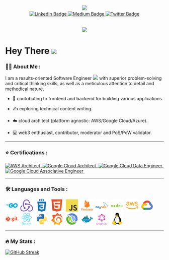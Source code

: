 <div id="header" align="center">
  <img src="https://user-images.githubusercontent.com/20209819/195988856-f340c420-27fa-43af-9723-ad1892ab162a.png" width="100"/>
</div>

<div id="badges" align="center">
  <a href="https://www.linkedin.com">
    <img src="https://img.shields.io/badge/LinkedIn-blue?style=for-the-badge&logo=linkedin&logoColor=white" alt="LinkedIn Badge"/>
  </a>
  <a href="https://medium.com/@bartosian">
    <img src="https://img.shields.io/badge/Medium-red?style=for-the-badge&logo=medium&logoColor=white" alt="Medium Badge"/>
  </a>
  <a href="https://twitter.com/bartosian1">
    <img src="https://img.shields.io/badge/Twitter-blue?style=for-the-badge&logo=twitter&logoColor=white" alt="Twitter Badge"/>
  </a>
</div>

<div id="views-counter" align="center">
  <img src="https://komarev.com/ghpvc/?username=bartosian&style=flat-square&color=blue" alt=""/>
</div>

</br>

<div align="center">
  <img src="https://user-images.githubusercontent.com/20209819/195990996-f758091a-589e-48cc-9439-8518f3d4acbc.png"/>
</div>


<h1>
  Hey There
  <img src="https://media.giphy.com/media/hvRJCLFzcasrR4ia7z/giphy.gif" width="30px"/>
</h1>

### :man_technologist: About Me :

I am a results-oriented Software Engineer <img src="https://media.giphy.com/media/WUlplcMpOCEmTGBtBW/giphy.gif" width="30"> with superior problem-solving and critical thinking skills, as well as a meticulous attention to detail and methodical nature.

- :telescope: contributing to frontend and backend for building various applications.

- :writing_hand: exploring technical content writing.

- :cloud: cloud architect (platform agnostic: AWS/Google Cloud/Azure).

- :computer: web3 enthusiast, contributor, moderator and PoS/PoW validator.

---

### :star: Certifications :

<div>
  <a href="https://www.credly.com/badges/1689682b-0ecd-4f14-93b7-5f60a47844d0?source=linked_in_profile">
    <img src="https://user-images.githubusercontent.com/20209819/195999221-172b8b3d-6a56-4aa2-a4dc-5883a5d9696e.png" title="AWS Architect" alt="AWS Architect" width="50" height="50"/>&nbsp;
  </a>
  <a href="https://www.credential.net/67f408a2-ffdf-4423-9993-4ee272827cbc?key=9363a576423d06afb77d0acb54d68578e5d14ce3acc79a7d4c56e23875c27765">
    <img src="https://user-images.githubusercontent.com/20209819/195999488-35172f58-c3a2-4361-90c6-50794fa7931d.png" title="Google Cloud Architect" alt="Google Cloud Architect" width="50" height="50"/>&nbsp;
  </a>
  <a href="https://www.credential.net/kc7zjdkg?key=66dc816ef8fc205645d94aa058c81ec29d372d13b02294d9b684acb164898bfd">
    <img src="https://user-images.githubusercontent.com/20209819/195999360-2384ef08-a80f-4930-ad3e-8534ee29d37c.png" title="Google Cloud Data Engineer" alt="Google Cloud Data Engineer" width="50" height="50"/>&nbsp;
  </a>
  <a href="https://www.credential.net/oz2g35wr?key=bf0318c31f50ea841e6adb66096cc374ee5d2c3fc6c1062726cb493017825957">
    <img src="https://user-images.githubusercontent.com/20209819/195999411-ed2571a5-a909-48c7-9558-159870a15a91.png" title="Google Cloud Associative Engineer" alt="Google Cloud Associative Engineer" width="50" height="50"/>&nbsp;
  </a>
</div>

---

### :hammer_and_wrench: Languages and Tools :

<div>
  <img src="https://github.com/devicons/devicon/blob/master/icons/go/go-original-wordmark.svg" title="Golang" alt="Golang" width="40" height="40"/>&nbsp;
  <img src="https://github.com/devicons/devicon/blob/master/icons/redux/redux-original.svg" title="Redux" alt="Redux " width="40" height="40"/>&nbsp;
  <img src="https://github.com/devicons/devicon/blob/master/icons/css3/css3-plain-wordmark.svg"  title="CSS3" alt="CSS" width="40" height="40"/>&nbsp;
  <img src="https://github.com/devicons/devicon/blob/master/icons/html5/html5-original.svg" title="HTML5" alt="HTML" width="40" height="40"/>&nbsp;
  <img src="https://github.com/devicons/devicon/blob/master/icons/javascript/javascript-original.svg" title="JavaScript" alt="JavaScript" width="40" height="40"/>&nbsp;
  <img src="https://github.com/devicons/devicon/blob/master/icons/firebase/firebase-plain-wordmark.svg" title="Firebase" alt="Firebase" width="40" height="40"/>&nbsp;
  <img src="https://github.com/devicons/devicon/blob/master/icons/mysql/mysql-original-wordmark.svg" title="MySQL"  alt="MySQL" width="40" height="40"/>&nbsp;
  <img src="https://github.com/devicons/devicon/blob/master/icons/nodejs/nodejs-plain-wordmark.svg" title="NodeJS" alt="NodeJS" width="40" height="40"/>&nbsp;
  <img src="https://github.com/devicons/devicon/blob/master/icons/amazonwebservices/amazonwebservices-plain-wordmark.svg" title="AWS" alt="AWS" width="40" height="40"/>&nbsp;
    <img src="https://github.com/devicons/devicon/blob/master/icons/googlecloud/googlecloud-original.svg" title="GoogleCloud" alt="GoogleCloud" width="40" height="40"/>&nbsp;
  <img src="https://github.com/devicons/devicon/blob/master/icons/git/git-plain-wordmark.svg" title="Git" **alt="Git" width="40" height="40"/>&nbsp;
  <img src="https://github.com/devicons/devicon/blob/master/icons/react/react-original-wordmark.svg" title="React" alt="React" width="40" height="40"/>&nbsp;
  <img src="https://github.com/devicons/devicon/blob/master/icons/python/python-original.svg" title="Python" alt="Python" width="40" height="40"/>&nbsp;
  <img src="https://github.com/devicons/devicon/blob/master/icons/grafana/grafana-original.svg" title="Grafana" alt="Grafana" width="40" height="40"/>&nbsp;
  <img src="https://github.com/devicons/devicon/blob/master/icons/clojure/clojure-original.svg" title="Clojure" alt="Clojure" width="40" height="40"/>&nbsp;
  <img src="https://github.com/devicons/devicon/blob/master/icons/docker/docker-original.svg" title="Docker" alt="Docker" width="40" height="40"/>&nbsp;
  <img src="https://github.com/devicons/devicon/blob/master/icons/graphql/graphql-plain-wordmark.svg" title="Graphql" alt="Graphql" width="40" height="40"/>&nbsp;
  <img src="https://github.com/devicons/devicon/blob/master/icons/linux/linux-original.svg" title="Linux" alt="Linux" width="40" height="40"/>&nbsp;
</div>

---

### :fire: My Stats :

[![GitHub Streak](http://github-readme-streak-stats.herokuapp.com?user=bartosian&theme=dark&background=000000)](https://git.io/streak-stats)
